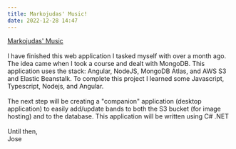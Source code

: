 ```yaml
---
title: Markojudas' Music!
date: 2022-12-28 14:47
---
```


<!-- markdownlint-disable -->

<a href="http://markojudas-music-catalogue.s3-website-us-east-1.amazonaws.com/" target="_blank">Markojudas' Music</a><br><br>
I have finished this web application I tasked myself with over a month ago. The idea came when I took a course and dealt with MongoDB.
This application uses the stack: Angular, NodeJS, MongoDB Atlas, and AWS S3 and Elastic Beanstalk. To complete this project I learned some Javascript, Typescript, Nodejs, and Angular.
<br><br>
The next step will be creating a "companion" application (desktop application) to easily add/update bands to both the S3 bucket (for image hosting) and to the database. This application will be written using C# .NET
<br><br>
Until then,
<br>
Jose
